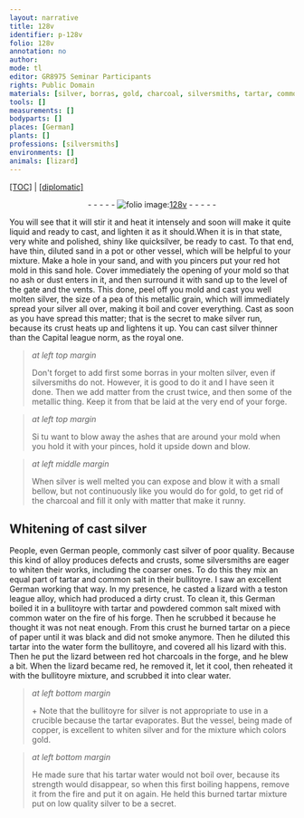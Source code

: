 ```yaml
---
layout: narrative
title: 128v
identifier: p-128v
folio: 128v
annotation: no
author:
mode: tl
editor: GR8975 Seminar Participants
rights: Public Domain
materials: [silver, borras, gold, charcoal, silversmiths, tartar, common salt, water, paper, copper, tartar water]
tools: []
measurements: []
bodyparts: []
places: [German]
plants: []
professions: [silversmiths]
environments: []
animals: [lizard]
---
```


<p><a href="{{ site.baseurl }}/translation/">[TOC]</a> | <a href="{{ site.baseurl }}/texts/p-128v_tc/" target="_blank">[diplomatic]</a></p><div class="folio" align="center">- - - - - <a href="http://gallica.bnf.fr/ark:/12148/btv1b10500001g/f262.image" target="_blank"><img src="https://cu-mkp.github.io/2017-workshop-edition/assets/photo-icon.png" alt="folio image: " style="display:inline-block; margin-bottom:-3px;"/>128v</a> - - - - - </div>  
  
 You will see that it will stir it and heat it intensely and soon will make it quite liquid and ready to cast, and lighten it as it should.When it is in that state, very white and polished, shiny like quicksilver, be ready to cast. To that end, have thin, diluted sand in a pot or other vessel, which will be helpful to your mixture. Make a hole in your sand, and with you pincers put your red hot mold in this sand hole. Cover immediately the opening of your mold so that no ash or dust enters in it, and then surround it with sand up to the level of the gate and the vents. This done, peel off you mold and cast you well molten <span class="m">silver</span>, the size of a pea of this metallic grain, which will immediately spread your <span class="m">silver</span> all over, making it boil and cover everything. Cast as soon as you have spread this matter; that is the secret to make <span class="m">silver</span> run, because its crust heats up and lightens it up. You can cast <span class="m">silver</span> thinner than the Capital league norm, as the royal one. 
 
> *at left top margin*
> 
> 
>   Don't forget to add first some <span class="m">borras</span> in your molten <span class="m">silver</span>, even if <span class="pro">silversmiths</span> do not. However, it is good to do it and I have seen it done. Then we add matter from the crust twice, and then some of the metallic thing. Keep it from  that be laid at the very end of your forge.
 
> *at left top margin*
> 
> 
>   Si tu want to blow away the ashes that are around your mold when you hold it with your pinces, hold it upside down and blow.
 
> *at left middle margin*
> 
> 
>   When <span class="m">silver</span> is well melted you can expose and blow it with a small bellow, but not continuously like you would do for <span class="m">gold</span>, to get rid of the <span class="m">charcoal</span> and fill it only with matter that make it runny.
 
 
  

## Whitening of cast <span class="m">silver</span>

 
 People, even <span class="pl">German</span> people, commonly cast <span class="m">silver</span> of poor quality. Because this kind of alloy produces defects and crusts, some <span class="m">silversmiths</span> are eager to whiten their works, including the coarser ones. To do this they mix an equal part of <span class="m">tartar</span> and <span class="m">common salt</span> in their bullitoyre. I saw an excellent German working that way. In my presence, he casted a lizard with a teston league alloy, which had produced a dirty crust. To clean it, this German boiled it in a bullitoyre with <span class="m">tartar</span> and powdered <span class="m">common salt</span> mixed with common <span class="m">water</span> on the fire of his forge. Then he scrubbed it because he thought it was not neat enough. From this crust he burned <span class="m">tartar</span> on a piece of <span class="m">paper</span> until it was black and did not smoke anymore. Then he diluted this <span class="m">tartar</span> into the <span class="m">water</span> form the bullitoyre, and covered all his <span class="al">lizard</span> with this. Then he put the <span class="al">lizard</span> between red hot charcoals in the forge, and he blew a bit. When the <span class="al">lizard</span> became red, he removed it, let it cool, then reheated it with the bullitoyre mixture, and scrubbed it into clear water.
 
> *at left bottom margin*
> 
> 
>   \+ Note that the bullitoyre for <span class="m">silver</span> is not appropriate to use in a crucible because the <span class="m">tartar</span> evaporates. But the vessel, being made of <span class="m">copper</span>, is excellent to whiten <span class="m">silver</span> and for the mixture which colors <span class="m">gold</span>.
 
> *at left bottom margin*
> 
> 
>   He made sure that his <span class="m">tartar water</span> would not boil over, because its strength would disappear, so when this first boiling happens, remove it from the fire and put it on again. He held this burned <span class="m">tartar</span> mixture put on low quality <span class="m">silver</span> to be a secret.
 

